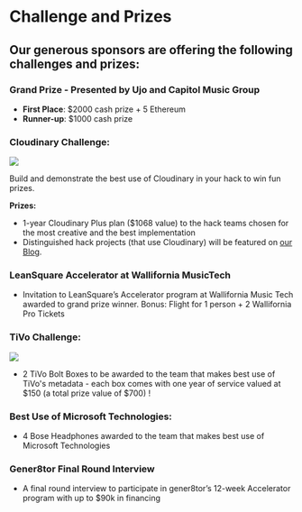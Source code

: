 # Challenge and Prizes

## Our generous sponsors are offering the following challenges and prizes:

### Grand Prize - Presented by Ujo and Capitol Music Group 

* **First Place**: $2000 cash prize + 5 Ethereum 
* **Runner-up**: $1000 cash prize

### 

### Cloudinary **Challenge:**

![](https://res.cloudinary.com/cloudinary/image/upload/c_scale,w_300/v1/logo/for_white_bg/cloudinary_logo_for_white_bg.png)

Build and demonstrate the best use of Cloudinary in your hack to win fun prizes.

**Prizes:**

* 1-year Cloudinary Plus plan \($1068 value\) to the hack teams chosen for the most creative and the best implementation
* Distinguished hack projects \(that use Cloudinary\) will be featured on [our Blog](https://cloudinary.com/blog).



### LeanSquare Accelerator at Wallifornia MusicTech

* Invitation to LeanSquare’s Accelerator program at Wallifornia Music Tech awarded to grand prize winner. Bonus: Flight for 1 person + 2 Wallifornia Pro Tickets

### TiVo **Challenge:**

![](../.gitbook/assets/tivo_lockup_blk_blue_2.png)

* 2 TiVo Bolt Boxes to be awarded to the team that makes best use of TiVo's metadata - each box comes with one year of service valued at $150 \(a total prize value of $700\) !

### Best Use of Microsoft Technologies:

* 4 Bose Headphones awarded to the team that makes best use of Microsoft Technologies

### Gener8tor Final Round Interview

* A final round interview to participate in gener8tor’s 12-week Accelerator program with up to $90k in financing



